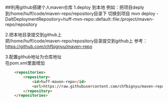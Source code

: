 ##利用github搭建个人maven仓库 
1.deploy 到本地 
例如：把项目deply到/home/huff/code/maven-repo/repository目录下 
切换到项目
mvn deploy -DaltDeploymentRepository=huff-mvn-repo::default::file:/project/maven-repo/repository   

2.把本地目录提交到github上  
把/home/huff/code/maven-repo/repository目录提交到github上  参考：https://github.com/chfbignyu/maven-repo  

3.配置github地址为仓库地址   
在pom.xml里面增加  
```html
	<repositories>
	    <repository>
	        <id>huff-maven-repo</id>
	        <url>https://raw.githubusercontent.com/chfbignyu/maven-repo/master/repository</url>
	    </repository>
	</repositories>
```